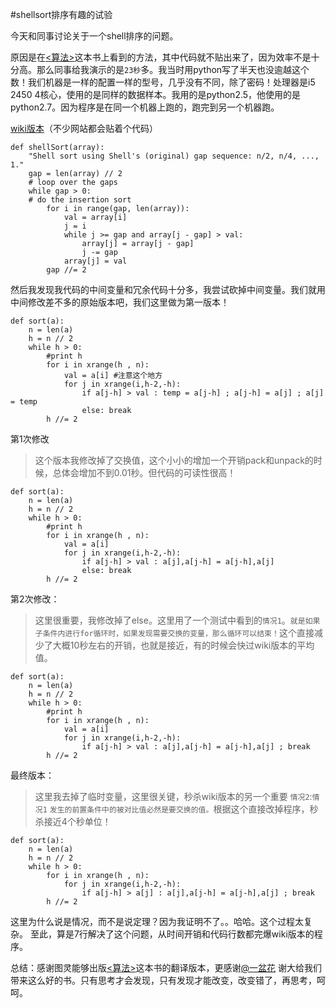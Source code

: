 #shellsort排序有趣的试验

今天和同事讨论关于一个shell排序的问题。

原因是在[<算法>](http://www.amazon.cn/%E7%AE%97%E6%B3%95-%E5%A1%9E%E5%A5%87%E5%A8%81%E5%85%8B/dp/B009OCFQ0O/ref=sr_1_1?ie=UTF8&qid=1359129831&sr=8-1)这本书上看到的方法，其中代码就不贴出来了，因为效率不是十分高。那么同事给我演示的是`23秒`多。我当时用python写了半天也没逾越这个数！我们机器是一样的配置一样的型号，几乎没有不同，除了密码！处理器是i5 2450 4核心，使用的是同样的数据样本。我用的是python2.5，他使用的是python2.7。因为程序是在同一个机器上跑的，跑完到另一个机器跑。

[wiki版本](http://en.wikibooks.org/wiki/Algorithm_implementation/Sorting/Shell_sort)（不少网站都会贴着个代码）


	def shellSort(array):
		"Shell sort using Shell's (original) gap sequence: n/2, n/4, ..., 1."
		gap = len(array) // 2
		# loop over the gaps
		while gap > 0:
		# do the insertion sort
			for i in range(gap, len(array)):
				val = array[i]
				j = i
				while j >= gap and array[j - gap] > val:
					array[j] = array[j - gap]
					j -= gap
				array[j] = val
			gap //= 2
	


然后我发现我代码的中间变量和冗余代码十分多，我尝试砍掉中间变量。我们就用中间修改差不多的原始版本吧，我们这里做为第一版本！


	def sort(a):
		n = len(a)
		h = n // 2
		while h > 0:
			#print h
			for i in xrange(h , n):
				val = a[i] #注意这个地方
				for j in xrange(i,h-2,-h):
					if a[j-h] > val : temp = a[j-h] ; a[j-h] = a[j] ; a[j] = temp
					else: break
			h //= 2

第1次修改
>这个版本我修改掉了交换值，这个小小的增加一个开销pack和unpack的时候，总体会增加不到0.01秒。但代码的可读性很高！


	def sort(a):
		n = len(a)
		h = n // 2
		while h > 0:
			#print h
			for i in xrange(h , n):
				val = a[i]
				for j in xrange(i,h-2,-h):
					if a[j-h] > val : a[j],a[j-h] = a[j-h],a[j]
					else: break
			h //= 2

第2次修改：

> 这里很重要，我修改掉了else。这里用了一个测试中看到的`情况1`。`就是如果子条件内进行for循环时，如果发现需要交换的变量，那么循环可以结束！`这个直接减少了大概10秒左右的开销，也就是接近，有的时候会快过wiki版本的平均值。


	def sort(a):
		n = len(a)
		h = n // 2
		while h > 0:
			#print h
			for i in xrange(h , n):
				val = a[i]
				for j in xrange(i,h-2,-h):
					if a[j-h] > val : a[j],a[j-h] = a[j-h],a[j] ; break
			h //= 2



最终版本：

>这里我去掉了临时变量，这里很关键，秒杀wiki版本的另一个重要 `情况2`:`情况1` `发生的前置条件中的被对比值必然是要交换的值。`根据这个直接改掉程序，秒杀接近4个秒单位！


	def sort(a):
		n = len(a)
		h = n // 2
		while h > 0:
			for i in xrange(h , n):	
				for j in xrange(i,h-2,-h):
					if a[j-h] > a[j] : a[j],a[j-h] = a[j-h],a[j] ; break
			h //= 2

这里为什么说是情况，而不是说定理？因为我证明不了。。哈哈。这个过程太复杂。
至此，算是7行解决了这个问题，从时间开销和代码行数都完爆wiki版本的程序。

总结：感谢图灵能够出版[<算法>](http://www.amazon.cn/%E7%AE%97%E6%B3%95-%E5%A1%9E%E5%A5%87%E5%A8%81%E5%85%8B/dp/B009OCFQ0O/ref=sr_1_1?ie=UTF8&qid=1359129831&sr=8-1)这本书的翻译版本，更感谢[@一盆花](http://weibo.com/hellmage) 谢大给我们带来这么好的书。只有思考才会发现，只有发现才能改变，改变错了，再思考，呵呵。